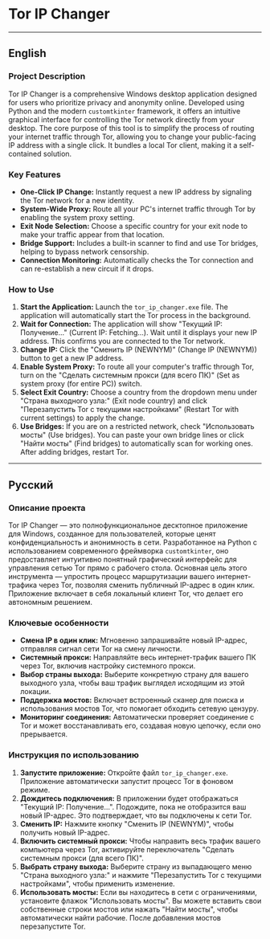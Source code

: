 # Tor IP Changer

---
## English

### Project Description
Tor IP Changer is a comprehensive Windows desktop application designed for users who prioritize privacy and anonymity online. Developed using Python and the modern `customtkinter` framework, it offers an intuitive graphical interface for controlling the Tor network directly from your desktop. The core purpose of this tool is to simplify the process of routing your internet traffic through Tor, allowing you to change your public-facing IP address with a single click. It bundles a local Tor client, making it a self-contained solution.

### Key Features
*   **One-Click IP Change:** Instantly request a new IP address by signaling the Tor network for a new identity.
*   **System-Wide Proxy:** Route all your PC's internet traffic through Tor by enabling the system proxy setting.
*   **Exit Node Selection:** Choose a specific country for your exit node to make your traffic appear from that location.
*   **Bridge Support:** Includes a built-in scanner to find and use Tor bridges, helping to bypass network censorship.
*   **Connection Monitoring:** Automatically checks the Tor connection and can re-establish a new circuit if it drops.

### How to Use
1.  **Start the Application:** Launch the `tor_ip_changer.exe` file. The application will automatically start the Tor process in the background.
2.  **Wait for Connection:** The application will show "Текущий IP: Получение..." (Current IP: Fetching...). Wait until it displays your new IP address. This confirms you are connected to the Tor network.
3.  **Change IP:** Click the "Сменить IP (NEWNYM)" (Change IP (NEWNYM)) button to get a new IP address.
4.  **Enable System Proxy:** To route all your computer's traffic through Tor, turn on the "Сделать системным прокси (для всего ПК)" (Set as system proxy (for entire PC)) switch.
5.  **Select Exit Country:** Choose a country from the dropdown menu under "Страна выходного узла:" (Exit node country) and click "Перезапустить Tor с текущими настройками" (Restart Tor with current settings) to apply the change.
6.  **Use Bridges:** If you are on a restricted network, check "Использовать мосты" (Use bridges). You can paste your own bridge lines or click "Найти мосты" (Find bridges) to automatically scan for working ones. After adding bridges, restart Tor.

---
## Русский

### Описание проекта
Tor IP Changer — это полнофункциональное десктопное приложение для Windows, созданное для пользователей, которые ценят конфиденциальность и анонимность в сети. Разработанное на Python с использованием современного фреймворка `customtkinter`, оно предоставляет интуитивно понятный графический интерфейс для управления сетью Tor прямо с рабочего стола. Основная цель этого инструмента — упростить процесс маршрутизации вашего интернет-трафика через Tor, позволяя сменить публичный IP-адрес в один клик. Приложение включает в себя локальный клиент Tor, что делает его автономным решением.

### Ключевые особенности
*   **Смена IP в один клик:** Мгновенно запрашивайте новый IP-адрес, отправляя сигнал сети Tor на смену личности.
*   **Системный прокси:** Направляйте весь интернет-трафик вашего ПК через Tor, включив настройку системного прокси.
*   **Выбор страны выхода:** Выберите конкретную страну для вашего выходного узла, чтобы ваш трафик выглядел исходящим из этой локации.
*   **Поддержка мостов:** Включает встроенный сканер для поиска и использования мостов Tor, что помогает обходить сетевую цензуру.
*   **Мониторинг соединения:** Автоматически проверяет соединение с Tor и может восстанавливать его, создавая новую цепочку, если оно прерывается.

### Инструкция по использованию
1.  **Запустите приложение:** Откройте файл `tor_ip_changer.exe`. Приложение автоматически запустит процесс Tor в фоновом режиме.
2.  **Дождитесь подключения:** В приложении будет отображаться "Текущий IP: Получение...". Подождите, пока не отобразится ваш новый IP-адрес. Это подтверждает, что вы подключены к сети Tor.
3.  **Сменить IP:** Нажмите кнопку "Сменить IP (NEWNYM)", чтобы получить новый IP-адрес.
4.  **Включить системный прокси:** Чтобы направить весь трафик вашего компьютера через Tor, активируйте переключатель "Сделать системным прокси (для всего ПК)".
5.  **Выбрать страну выхода:** Выберите страну из выпадающего меню "Страна выходного узла:" и нажмите "Перезапустить Tor с текущими настройками", чтобы применить изменение.
6.  **Использовать мосты:** Если вы находитесь в сети с ограничениями, установите флажок "Использовать мосты". Вы можете вставить свои собственные строки мостов или нажать "Найти мосты", чтобы автоматически найти рабочие. После добавления мостов перезапустите Tor.